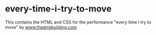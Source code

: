 # every-time-i-try-to-move

This contains the HTML and CSS for the performance "every time I try to move" by www.theatrebuilding.com
